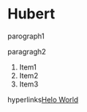 # Hubert
parograph1

paragragh2

1. Item1
2. Item2
3. Item3

hyperlinks[Helo World](https://www.example.com)
